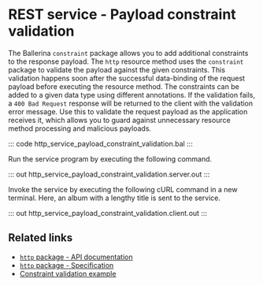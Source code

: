 # REST service - Payload constraint validation

The Ballerina `constraint` package allows you to add additional constraints to the response payload. The `http` resource method uses the `constraint` package to validate the payload against the given constraints. This validation happens soon after the successful data-binding of the request payload before executing the resource method. 
The constraints can be added to a given data type using different annotations. If the validation fails, a `400 Bad Request` response will be returned to the client with the validation error message. 
Use this to validate the request payload as the application receives it, which allows you to guard against unnecessary resource method processing and malicious payloads.

::: code http_service_payload_constraint_validation.bal :::

Run the service program by executing the following command.

::: out http_service_payload_constraint_validation.server.out :::

Invoke the service by executing the following cURL command in a new terminal. Here, an album with a lengthy title is sent to the service.

::: out http_service_payload_constraint_validation.client.out :::

## Related links
- [`http` package - API documentation](https://lib.ballerina.io/ballerina/http/latest/)
- [`http` package - Specification](/spec/http/)
- [Constraint validation example](/learn/by-example/constraint-validations/)

